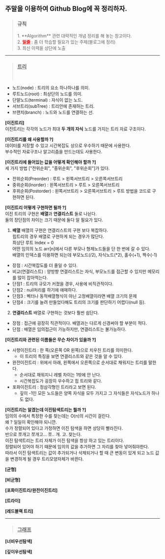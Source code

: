 ## 주말을 이용하여 Github Blog에 꼭 정리하자.
> <h3>규칙</h3>
> 1. **Algorithm** 관련 대략적인 개념 정리를 해 놓는 창고이다.<br/>
> 2. <span style="color:red"><b><u>밑줄</u></b></span> : 좀 더 학습할 필요가 있는 주제(블로그에 정리)<br/>
> 3. 최신 이력을 상단에 노출<br/>
---

> <span><h3><u>트리</u></h3></span><br/>

- 노드(node) : 트리의 요소 하나하나를 의미.
- 루트노드(root) : 최상단의 노드를 의미.
- 단말노드(terminal) : 자식이 없는 노드.
- 서브트리(subTree) : 트리안에 존재하는 트리.
- 브랜치(branch) : 노드와 노드를 연결하는 선.

**[이진트리]**<br/>
이진트리는 각각의 노드가 최대 **두 개의 자식** 노드를 가지는 트리 자료 구조이다.<br/>

**[이진트리를 왜 사용할까 ?]**<br/>
데이터를 저장할 수 있고 시간복잡도 상으로 우수하기 때문에 사용한다.<br/>
부수적인 자료구조나 알고리즘을 만드는데도 사용한다.<br/>


**[이진트리에 들어있는 값을 어떻게 확인해야 할까 ?]**<br/>
세 가지 방법 ["전위순회", "중위순회", "후위순회"]가 있다.<br/>
- 전위순회(Preorder) : 루트 > 왼쪽서브트리 > 오른쪽서브트리
- 중위순회(Inorder) : 왼쪽서브트리 > 루트 > 오른쪽서브트리
- 후위순회(Postorder) : 왼쪽서브트리 > 오른쪽서브트리 > 루트
방법을 코드로 구현하면 된다.<br/>

**[이진트리 어떻게 구현하면 될까 ?]**<br/>
이진 트리의 구현은 **배열**과 **연결리스트** 둘로 나뉜다.<br/>
둘의 장단점의 차이는 크기 때문에 둘다 알 필요가 있다.<br/>

1. **배열**
배열의 구현은 연결리스트의 구현 보다 복잡하다.<br/>
힙트리의 경우 배열로 구현하게 되는 경우가 많단다.<br/>
최상단 루트 Index = 0<br/>
어떤 임의의 노드 arr[n]에서 다른 부모나 형제노드들을 단 한 번에 갈 수 있다.<br/>
배열의 인덱스를 이용하면 되는데 부모노드(/2), 자식노드(\*2), 홀수(+1), 짝수(-1)<br/>
- 장점 : 시간복잡도를 더 줄일 수 있다.<br/>
- 비교(연결리스트) : 양방향 연결리스트는 자식, 부모노드를 접근할 수 있지만 메모리를 많이 잡아먹는다.<br/>
- 단점1 : 트리의 규모가 커졌을 경우, 사용에 비직관적이다.<br/>
- 단점2 : null처리를 하기에 애매하다.<br/>
- 단점3 : 벡터나 동적배열형식이 아닌 고정배열이라면 배열 크기의 문제<br/>
- 단점4 : 크기를 늘려 만들었다해도 트리의 크기를 판단하기 어렵다(null 등).<br/>

2. **연결리스트**
배열로 구현하는 것보다 훨씬 쉽단다.<br/>
- 장점 : 접근에 굉장히 직관적이다. 배열과는 다르게 신경써야 할 부분이 적다.<br/>
- 단점 : 배열은 임의접근이 가능하지만, 연결리스트는 불가능하다.<br>


**[이진트리와 관련된 이름들은 무슨 차이가 있을까 ?]**<br/>
- 사향이진트리 : 한 쪽(오른쪽 OR 왼쪽)으로 치우친 트리를 의미한다.<br/>
	- 이 트리의 특징을 보면 연결리스트와 같은 것을 알 수 있다.<br/>
- 완전이진트리 : 위에서 아래, 왼쪽에서 오른쪽으로 순서대로 채워지는 트리를 말한다.<br/>
	- 순서대로 채워지니 레벨 차이는 1밖에 안 난다.<br/>
	- 시간복잡도가 굉장히 우수하고 힙 트리와 같다.<br/>
- 포화이진트리 : 정삼각형인 트리라고 보면 된다.<br/>
	- 깊이 -1인 모든 노드들은 양쪽 자식을 모두 가지고 그 자식들은 자식노드가 하나도 없다.<br/>

**[이진트리는 알겠는데 이진탐색트리는 뭘까 ?]**<br/>
임의의 수에서 특정한 수를 찾는데는 O(n)의 시간이 걸린다.<br/>
왜 ? 일일이 확인해야 되니깐.<br/>
수가 정렬되어 있다고 가정하면 이진 탐색을 하면 상당히 빨라진다.<br/>
반으로 쪼개고 쪼개고... 쪼.. 개. 고. 찾는다.<br/>
이진 탐색트리는 트리 자체가 이진 탐색을 항상 하고 있는 트리이다.<br/>
정렬되어 있어야 하기 때문에 임의의 값을 추가하면 그 자리를 찾아 넣어줘야한다.<br/>
따라서 이진 탐색트리는 값이 추가되거나 삭제되거나 할 때 큰 변동이 있게 되고 노드 값을 변경하게 될 경우 트리모양자체가 바뀐다.<br/>

**[균형]**

**[비균형]**

**[포화이진트리/완전이진트리]**

**[트라이]**

**[레드블랙 트리]**

---
> <span><h3><u>그래프</u></h3></span>

**[너비우선탐색]**

**[깊이우선탐색]**

